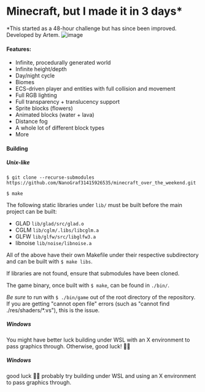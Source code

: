 # Minecraft, but I made it in 3 days*

\*This started as a 48-hour challenge but has since been improved. Developed by Artem.
![image](https://github.com/user-attachments/assets/7d808885-1f31-4040-b1cd-cca231d18aba)

#### Features:

- Infinite, procedurally generated world
- Infinite height/depth
- Day/night cycle
- Biomes
- ECS-driven player and entities with full collision and movement
- Full RGB lighting
- Full transparency + translucency support
- Sprite blocks (flowers)
- Animated blocks (water + lava)
- Distance fog
- A whole lot of different block types
- More

#### Building

##### Unix-like

`$ git clone --recurse-submodules https://github.com/NanoGraf31415926535/minecraft_over_the_weekend.git `

`$ make`

The following static libraries under `lib/` must be built before the main project can be built:

- GLAD `lib/glad/src/glad.o`
- CGLM `lib/cglm/.libs/libcglm.a`
- GLFW `lib/glfw/src/libglfw3.a`
- libnoise `lib/noise/libnoise.a`

All of the above have their own Makefile under their respective subdirectory and can be built with `$ make libs`.

If libraries are not found, ensure that submodules have been cloned.

The game binary, once built with `$ make`, can be found in `./bin/`.

*Be sure* to run with `$ ./bin/game` out of the root directory of the repository.
If you are getting "cannot open file" errors (such as "cannot find ./res/shaders/*.vs"), this is the issue.

##### Windows

You might have better luck building under WSL with an X environment to pass graphics through. Otherwise, good luck! 🤷‍♂️

##### Windows

good luck 🤷‍♂️ probably try building under WSL and using an X environment to pass graphics through.
